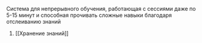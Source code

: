 Система для непрерывного обучения, работающая с сессиями даже по 5-15 минут и способная прочивать сложные навыки благодаря отслеиванию знаний

1) [[Хранение знаний]]